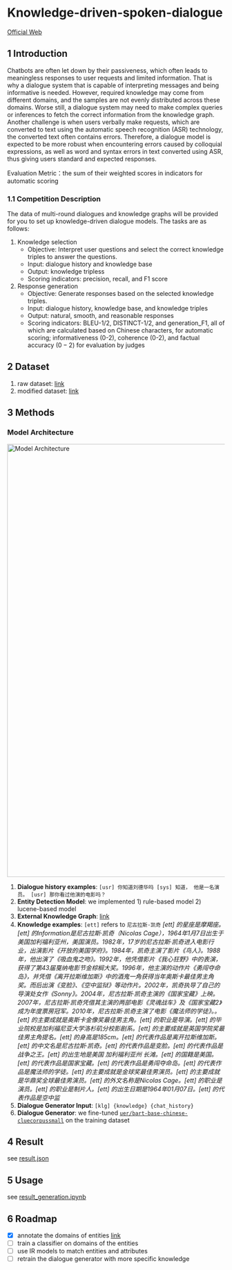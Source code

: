 # Knowledge-driven-spoken-dialogue
[Official Web](https://developer.huawei.com/consumer/en/activity/starAI2022/algo/)
## 1 Introduction
Chatbots are often let down by their passiveness, which often leads to meaningless responses to user requests and limited information. That is why a dialogue system that is capable of interpreting messages and being informative is needed. However, required knowledge may come from different domains, and the samples are not evenly distributed across these domains. Worse still, a dialogue system may need to make complex queries or inferences to fetch the correct information from the knowledge graph. Another challenge is when users verbally make requests, which are converted to text using the automatic speech recognition (ASR) technology, the converted text often contains errors. Therefore, a dialogue model is expected to be more robust when encountering errors caused by colloquial expressions, as well as word and syntax errors in text converted using ASR, thus giving users standard and expected responses.

Evaluation Metric：the sum of their weighted scores in indicators for automatic scoring

### 1.1 Competition Description

The data of multi-round dialogues and knowledge graphs will be provided for you to set up knowledge-driven dialogue models. The tasks are as follows:
1. Knowledge selection
    - Objective: Interpret user questions and select the correct knowledge triples to answer the questions.
    - Input: dialogue history and knowledge base
    - Output: knowledge tripless
    - Scoring indicators: precision, recall, and F1 score
2. Response generation
      - Objective: Generate responses based on the selected knowledge triples.
      - Input: dialogue history, knowledge base, and knowledge triples
      - Output: natural, smooth, and reasonable responses
      - Scoring indicators: BLEU-1/2, DISTINCT-1/2, and generation_F1, all of which are calculated based on Chinese characters, for automatic scoring; informativeness (0-2), coherence (0-2), and factual accuracy $(0-2)$ for evaluation by judges

## 2 Dataset

1. raw dataset: [link](https://huggingface.co/datasets/Adapting/2022-GLOBAL-AI-CHALLENGE)
3. modified dataset: [link](https://huggingface.co/datasets/Adapting/Knowledge-Driven-Dialogues)

## 3 Methods
### Model Architecture
<!-- ![Model Architecture](https://img.kookapp.cn/assets/2022-08/MN7r0IPgTh10s1du.png) -->
<img src="https://img.kookapp.cn/assets/2022-08/MN7r0IPgTh10s1du.png" alt="Model Architecture" width="1000"/>

1. **Dialogue history examples**: `[usr] 你知道刘德华吗 [sys] 知道， 他是一名演员。 [usr] 那你看过他演的电影吗？`
2. **Entity Detection Model**: we implemented 1) rule-based model 2) lucene-based model
3. **External Knowledge Graph**: [link](https://huggingface.co/datasets/Adapting/2022-GLOBAL-AI-CHALLENGE/blob/main/kg.json)
4. **Knowledge examples**: 
    `[ett]` refers to `尼古拉斯·凯奇`
    *[ett] 的星座是摩羯座。[ett] 的Information是尼古拉斯·凯奇（Nicolas Cage），1964年1月7日出生于美国加利福利亚州，美国演员。1982年，17岁的尼古拉斯·凯奇进入电影行业，出演影片《开放的美国学府》。1984年，凯奇主演了影片《鸟人》。1988年，他出演了《吸血鬼之吻》。1992年，他凭借影片《我心狂野》中的表演，获得了第43届戛纳电影节金棕榈大奖。1996年，他主演的动作片《勇闯夺命岛》，并凭借《离开拉斯维加斯》中的酒鬼一角获得当年奥斯卡最佳男主角奖。而后出演《变脸》、《空中监狱》等动作片。2002年，凯奇执导了自己的导演处女作《Sonny》。2004年，尼古拉斯·凯奇主演的《国家宝藏》上映。2007年，尼古拉斯·凯奇凭借其主演的两部电影《灵魂战车》及《国家宝藏2》成为年度票房冠军。2010年，尼古拉斯·凯奇主演了电影《魔法师的学徒》。。[ett] 的主要成就是奥斯卡金像奖最佳男主角。[ett] 的职业是导演。[ett] 的毕业院校是加利福尼亚大学洛杉矶分校影剧系。[ett] 的主要成就是英国学院奖最佳男主角提名。[ett] 的身高是185cm。[ett] 的代表作品是离开拉斯维加斯。[ett] 的中文名是尼古拉斯·凯奇。[ett] 的代表作品是变脸。[ett] 的代表作品是战争之王。[ett] 的出生地是美国 加利福利亚州 长滩。[ett] 的国籍是美国。[ett] 的代表作品是国家宝藏。[ett] 的代表作品是勇闯夺命岛。[ett] 的代表作品是魔法师的学徒。[ett] 的主要成就是金球奖最佳男演员。[ett] 的主要成就是华鼎奖全球最佳男演员。[ett] 的外文名称是Nicolas Cage。[ett] 的职业是演员。[ett] 的职业是制片人。[ett] 的出生日期是1964年01月07日。[ett] 的代表作品是空中监*
5. **Dialogue Generator Input**: `[klg] {knowledge} {chat_history}`
6. **Dialogue Generator**: we fine-tuned [`uer/bart-base-chinese-cluecorpussmall`](https://huggingface.co/uer/bart-base-chinese-cluecorpussmall) on the training dataset

## 4 Result
see [result.json](https://github.com/leoxiang66/Knowledge-driven-spoken-dialogue/blob/main/result/result.json)

## 5 Usage
see [result_generation.ipynb](https://github.com/leoxiang66/Knowledge-driven-spoken-dialogue/blob/main/result_generation.ipynb)

## 6 Roadmap
- [x] annotate the domains of entities [link](https://huggingface.co/datasets/Adapting/2022-GLOBAL-AI-CHALLENGE/blob/main/knowledge_data.csv)
- [ ] train a classifier on domains of the entities
- [ ] use IR models to match entities and attributes
- [ ] retrain the dialogue generator with more specific knowledge
